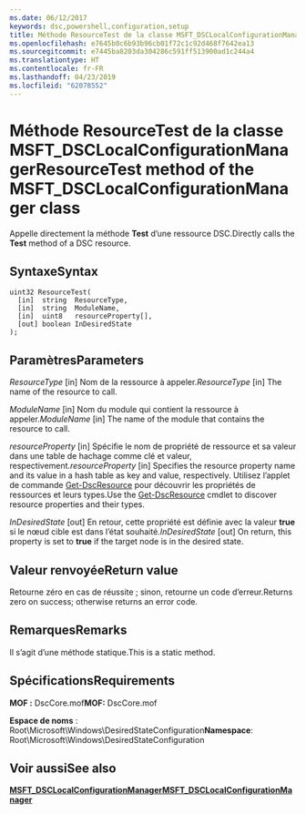 ```yaml
---
ms.date: 06/12/2017
keywords: dsc,powershell,configuration,setup
title: Méthode ResourceTest de la classe MSFT_DSCLocalConfigurationManager
ms.openlocfilehash: e7645b0c6b93b96cb01f72c1c92d468f7642ea13
ms.sourcegitcommit: e7445ba8203da304286c591ff513900ad1c244a4
ms.translationtype: HT
ms.contentlocale: fr-FR
ms.lasthandoff: 04/23/2019
ms.locfileid: "62078552"
---
```

# <a name="resourcetest-method-of-the-msftdsclocalconfigurationmanager-class"></a><span data-ttu-id="bdcd3-103">Méthode ResourceTest de la classe MSFT_DSCLocalConfigurationManager</span><span class="sxs-lookup"><span data-stu-id="bdcd3-103">ResourceTest method of the MSFT_DSCLocalConfigurationManager class</span></span>

<span data-ttu-id="bdcd3-104">Appelle directement la méthode **Test** d’une ressource DSC.</span><span class="sxs-lookup"><span data-stu-id="bdcd3-104">Directly calls the **Test** method of a DSC resource.</span></span>

## <a name="syntax"></a><span data-ttu-id="bdcd3-105">Syntaxe</span><span class="sxs-lookup"><span data-stu-id="bdcd3-105">Syntax</span></span>

```mof
uint32 ResourceTest(
  [in]  string  ResourceType,
  [in]  string  ModuleName,
  [in]  uint8   resourceProperty[],
  [out] boolean InDesiredState
);
```

## <a name="parameters"></a><span data-ttu-id="bdcd3-106">Paramètres</span><span class="sxs-lookup"><span data-stu-id="bdcd3-106">Parameters</span></span>

<span data-ttu-id="bdcd3-107">*ResourceType* \[in\] Nom de la ressource à appeler.</span><span class="sxs-lookup"><span data-stu-id="bdcd3-107">*ResourceType* \[in\] The name of the resource to call.</span></span>

<span data-ttu-id="bdcd3-108">*ModuleName* \[in\] Nom du module qui contient la ressource à appeler.</span><span class="sxs-lookup"><span data-stu-id="bdcd3-108">*ModuleName* \[in\] The name of the module that contains the resource to call.</span></span>

<span data-ttu-id="bdcd3-109">*resourceProperty* \[in\] Spécifie le nom de propriété de ressource et sa valeur dans une table de hachage comme clé et valeur, respectivement.</span><span class="sxs-lookup"><span data-stu-id="bdcd3-109">*resourceProperty* \[in\] Specifies the resource property name and its value in a hash table as key and value, respectively.</span></span> <span data-ttu-id="bdcd3-110">Utilisez l’applet de commande [Get-DscResource](/powershell/module/PSDesiredStateConfiguration/Get-DscResource) pour découvrir les propriétés de ressources et leurs types.</span><span class="sxs-lookup"><span data-stu-id="bdcd3-110">Use the [Get-DscResource](/powershell/module/PSDesiredStateConfiguration/Get-DscResource) cmdlet to discover resource properties and their types.</span></span>

<span data-ttu-id="bdcd3-111">*InDesiredState* \[out\] En retour, cette propriété est définie avec la valeur **true** si le nœud cible est dans l’état souhaité.</span><span class="sxs-lookup"><span data-stu-id="bdcd3-111">*InDesiredState* \[out\] On return, this property is set to **true** if the target node is in the desired state.</span></span>

## <a name="return-value"></a><span data-ttu-id="bdcd3-112">Valeur renvoyée</span><span class="sxs-lookup"><span data-stu-id="bdcd3-112">Return value</span></span>

<span data-ttu-id="bdcd3-113">Retourne zéro en cas de réussite ; sinon, retourne un code d’erreur.</span><span class="sxs-lookup"><span data-stu-id="bdcd3-113">Returns zero on success; otherwise returns an error code.</span></span>

## <a name="remarks"></a><span data-ttu-id="bdcd3-114">Remarques</span><span class="sxs-lookup"><span data-stu-id="bdcd3-114">Remarks</span></span>

<span data-ttu-id="bdcd3-115">Il s’agit d’une méthode statique.</span><span class="sxs-lookup"><span data-stu-id="bdcd3-115">This is a static method.</span></span>

## <a name="requirements"></a><span data-ttu-id="bdcd3-116">Spécifications</span><span class="sxs-lookup"><span data-stu-id="bdcd3-116">Requirements</span></span>

<span data-ttu-id="bdcd3-117">**MOF :** DscCore.mof</span><span class="sxs-lookup"><span data-stu-id="bdcd3-117">**MOF:** DscCore.mof</span></span>

<span data-ttu-id="bdcd3-118">**Espace de noms** : Root\Microsoft\Windows\DesiredStateConfiguration</span><span class="sxs-lookup"><span data-stu-id="bdcd3-118">**Namespace**: Root\Microsoft\Windows\DesiredStateConfiguration</span></span>

## <a name="see-also"></a><span data-ttu-id="bdcd3-119">Voir aussi</span><span class="sxs-lookup"><span data-stu-id="bdcd3-119">See also</span></span>

[<span data-ttu-id="bdcd3-120">**MSFT_DSCLocalConfigurationManager**</span><span class="sxs-lookup"><span data-stu-id="bdcd3-120">**MSFT_DSCLocalConfigurationManager**</span></span>](msft-dsclocalconfigurationmanager.md)